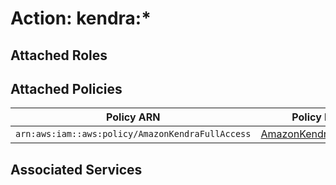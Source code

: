 # Action: kendra:*

## Attached Roles

## Attached Policies

| Policy ARN | Policy Name |
|------------|-------------|
| `arn:aws:iam::aws:policy/AmazonKendraFullAccess` | [AmazonKendraFullAccess](../policies.md#amazonkendrafullaccess) |

## Associated Services

